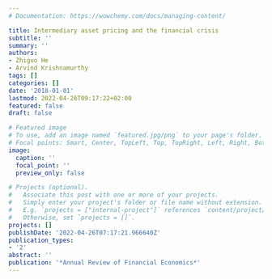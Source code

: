 ```yaml
---
# Documentation: https://wowchemy.com/docs/managing-content/

title: Intermediary asset pricing and the financial crisis
subtitle: ''
summary: ''
authors:
- Zhiguo He
- Arvind Krishnamurthy
tags: []
categories: []
date: '2018-01-01'
lastmod: 2022-04-26T09:17:22+02:00
featured: false
draft: false

# Featured image
# To use, add an image named `featured.jpg/png` to your page's folder.
# Focal points: Smart, Center, TopLeft, Top, TopRight, Left, Right, BottomLeft, Bottom, BottomRight.
image:
  caption: ''
  focal_point: ''
  preview_only: false

# Projects (optional).
#   Associate this post with one or more of your projects.
#   Simply enter your project's folder or file name without extension.
#   E.g. `projects = ["internal-project"]` references `content/project/deep-learning/index.md`.
#   Otherwise, set `projects = []`.
projects: []
publishDate: '2022-04-26T07:17:21.966640Z'
publication_types:
- '2'
abstract: ''
publication: '*Annual Review of Financial Economics*'
---
```

